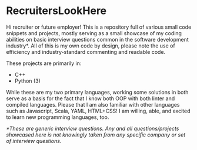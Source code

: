 # RecruitersLookHere
Hi recruiter or future employer! 
This is a repository full of various small code snippets and projects, mostly serving as a small showcase of my coding abilities on basic interview questions common in the software development industry*. All of this is my own code by design, please note the use of efficiency and industry-standard commenting and readable code. 

These projects are primarily in:
  - C++
  - Python (3)


While these are my two primary languages, working some solutions in both serve as a basis for the fact that I know both OOP with both linter and compiled languages. Please that I am also familiar with other languages such as Javascript, Scala, YAML, HTML+CSS! I am willing, able, and excited to learn new programming languages, too. 




*\*These are generic interview questions. Any and all questions/projects showcased here is not knowingly taken from any specific company or set of interview questions.*
